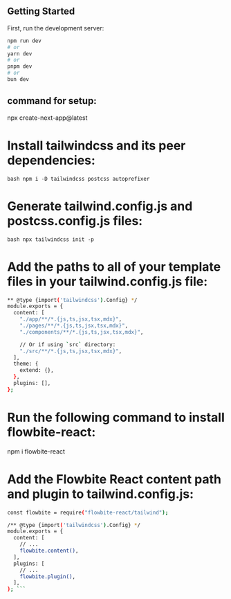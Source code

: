 
## Getting Started

First, run the development server:

```bash
npm run dev
# or
yarn dev
# or
pnpm dev
# or
bun dev
```
## command for setup:

npx create-next-app@latest

# Install tailwindcss and its peer dependencies:
```bash npm i -D tailwindcss postcss autoprefixer ```

# Generate tailwind.config.js and postcss.config.js files:
```bash npx tailwindcss init -p```

# Add the paths to all of your template files in your tailwind.config.js file:
```bash
** @type {import('tailwindcss').Config} */
module.exports = {
  content: [
    "./app/**/*.{js,ts,jsx,tsx,mdx}",
    "./pages/**/*.{js,ts,jsx,tsx,mdx}",
    "./components/**/*.{js,ts,jsx,tsx,mdx}",

    // Or if using `src` directory:
    "./src/**/*.{js,ts,jsx,tsx,mdx}",
  ],
  theme: {
    extend: {},
  },
  plugins: [],
};
```
# Run the following command to install flowbite-react:
npm i flowbite-react

# Add the Flowbite React content path and plugin to tailwind.config.js:
```bash
const flowbite = require("flowbite-react/tailwind");

/** @type {import('tailwindcss').Config} */
module.exports = {
  content: [
    // ...
    flowbite.content(),
  ],
  plugins: [
    // ...
    flowbite.plugin(),
  ],
}; ```
